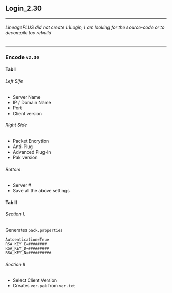 ## Login_2.30

***

###### LineagePLUS did not create L1Login, I am looking for the source-code or to decompile too rebuild

***

### Encode `v2.30`
#### Tab I
###### Left Sife
- Server Name
- IP / Domain Name
- Port 
- Client version

###### Right Side
- Packet Encrytion
- Anti-Plug
- Advanced Plug-In
- Pak version 

###### Bottom
- Server #
- Save all the above settings

#### Tab II
###### Section I.
Generates `pack.properties`

	Autoentication=True
	RSA_KEY_E=########
	RSA_KEY_D=#########
	RSA_KEY_N=##########

###### Section II
- Select Client Version
- Creates `ver.pak` from `ver.txt`
